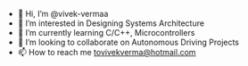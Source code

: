 - 👋 Hi, I’m @vivek-vermaa
- 👀 I’m interested in Designing Systems Architecture
- 🌱 I’m currently learning C/C++, Microcontrollers
- 💞️ I’m looking to collaborate on Autonomous Driving Projects
- 📫 How to reach me tovivekverma@hotmail.com

<!---
vivek-vermaa/vivek-vermaa is a ✨ special ✨ repository because its `README.md` (this file) appears on your GitHub profile.
You can click the Preview link to take a look at your changes.
--->
